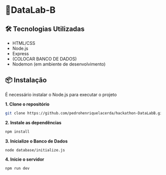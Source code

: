 # 🏥DataLab-B

## 🛠️ Tecnologias Utilizadas
- HTML/CSS
- Node.js
- Express
- (COLOCAR BANCO DE DADOS)
- Nodemon (em ambiente de desenvolvimento)

## 📦 Instalação
  É necessário instalar o Node.js para executar o projeto

**1. Clone o repositório**
```bash
git clone https://github.com/pedrohenriquelacerda/hackathon-DataLabB.git
```

**2. Instale as dependências**
```bash
npm install
```

**3. Inicialize o Banco de Dados**
```bash
node database/initialize.js
```

**4. Inicie o servidor**
```bash
npm run dev
```
